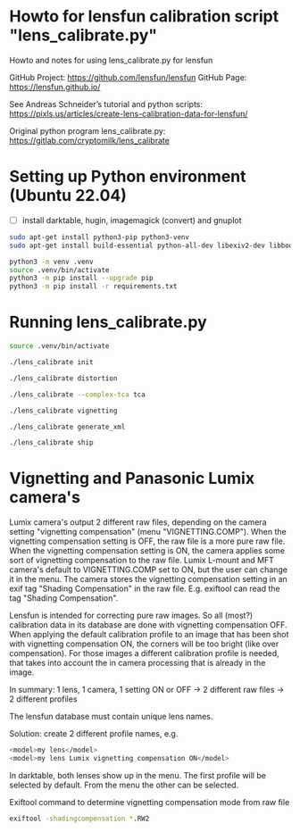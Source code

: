 # Howto for lensfun calibration script "lens_calibrate.py"
Howto and notes for using lens_calibrate.py for lensfun

GitHub Project: https://github.com/lensfun/lensfun GitHub Page: https://lensfun.github.io/

See Andreas Schneider’s tutorial and python scripts:
https://pixls.us/articles/create-lens-calibration-data-for-lensfun/

Original python program lens_calibrate.py:
https://gitlab.com/cryptomilk/lens_calibrate

# Setting up Python environment (Ubuntu 22.04)

- [ ] install darktable, hugin, imagemagick (convert) and gnuplot

```bash
sudo apt-get install python3-pip python3-venv
sudo apt-get install build-essential python-all-dev libexiv2-dev libboost-python-dev

python3 -m venv .venv
source .venv/bin/activate
python3 -m pip install --upgrade pip
python3 -m pip install -r requirements.txt
```


# Running lens_calibrate.py
```bash
source .venv/bin/activate

./lens_calibrate init

./lens_calibrate distortion

./lens_calibrate --complex-tca tca

./lens_calibrate vignetting

./lens_calibrate generate_xml

./lens_calibrate ship
```

# Vignetting and Panasonic Lumix camera's
Lumix camera's output 2 different raw files,
depending on the camera setting "vignetting compensation" (menu "VIGNETTING.COMP").
When the vignetting compensation setting is OFF,
the raw file is a more pure raw file.
When the vignetting compensation setting is ON,
the camera applies some sort of vignetting compensation to the raw file.
Lumix L-mount and MFT camera's default to VIGNETTING.COMP set to ON,
but the user can change it in the menu.
The camera stores the vignetting compensation setting in an exif tag "Shading Compensation" in the raw file.
E.g. exiftool can read the tag "Shading Compensation".

Lensfun is intended for correcting pure raw images. So all (most?) calibration data in its database are done with vignetting compensation OFF.
When applying the default calibration profile to an image that has been shot with vignetting compensation ON,
the corners will be too bright (like over compensation).
For those images a different calibration profile is needed,
that takes into account the in camera processing that is already in the image. 

In summary: 1 lens, 1 camera, 1 setting ON or OFF -> 2 different raw files -> 2 different profiles

The lensfun database must contain unique lens names.

Solution: create 2 different profile names, e.g.
```bash
<model>my lens</model>
<model>my lens Lumix vignetting compensation ON</model>
```

In darktable, both lenses show up in the menu. The first profile will be selected by default. From the menu the other can be selected.

Exiftool command to determine vignetting compensation mode from raw file
```bash
exiftool -shadingcompensation *.RW2
```
